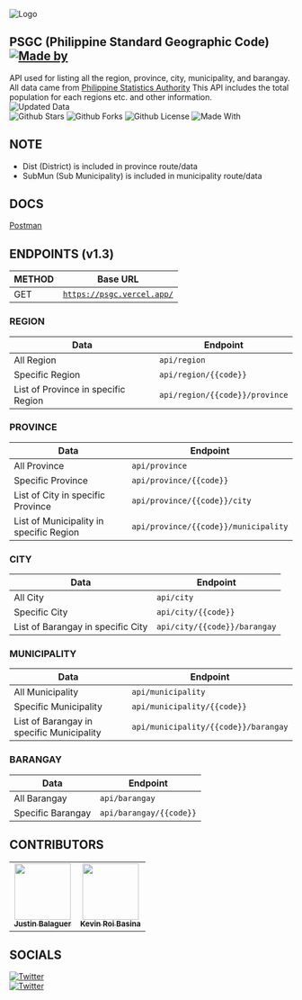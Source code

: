 ![Logo](https://repository-images.githubusercontent.com/314212293/56574f00-2f00-11eb-81c6-7f2def9c2bcc)
## PSGC (Philippine Standard Geographic Code) [![Made by](https://img.shields.io/badge/Made%20with%20%F0%9F%92%9C%20by-Justin%20Balaguer-15202B.svg?longCache=true&style=for-the-badge)](https://justinbalaguer.github.io/)

API used for listing all the region, province, city, municipality, and barangay. All data came from
[Philippine Statistics Authority](https://psa.gov.ph)
This API includes the total population for each regions etc. and other information.\
![Updated Data](https://img.shields.io/badge/Data-as%20of%20September%202020-green.svg)\
![Github Stars](https://img.shields.io/github/stars/justinbalaguer/PSGC-API.svg?style=for-the-badge)
![Github Forks](https://img.shields.io/github/forks/justinbalaguer/PSGC-API.svg?style=for-the-badge)
![Github License](https://img.shields.io/github/license/justinbalaguer/PSGC-API.svg?style=for-the-badge)
![Made With](https://img.shields.io/badge/Made%20with-Node.JS-68A063?style=for-the-badge&logo=Node.JS)

## NOTE
- Dist (District) is included in province route/data
- SubMun (Sub Municipality) is included in municipality route/data

## DOCS
[Postman](https://documenter.getpostman.com/view/12270232/TVmFmLrt)

## ENDPOINTS (v1.3)

METHOD | Base URL
------------ | -------------
GET | [`https://psgc.vercel.app/`](https://psgc.vercel.app/)

### REGION
Data | Endpoint
------------ | -------------
All Region | ```api/region```
Specific Region | ```api/region/{{code}}```
List of Province in specific Region | ```api/region/{{code}}/province```

### PROVINCE
Data | Endpoint
------------ | -------------
All Province | ```api/province```
Specific Province | ```api/province/{{code}}```
List of City in specific Province | ```api/province/{{code}}/city```
List of Municipality in specific Region | ```api/province/{{code}}/municipality```

### CITY
Data | Endpoint
------------ | -------------
All City | ```api/city```
Specific City | ```api/city/{{code}}```
List of Barangay in specific City | ```api/city/{{code}}/barangay```

### MUNICIPALITY
Data | Endpoint
------------ | -------------
All Municipality | ```api/municipality```
Specific Municipality | ```api/municipality/{{code}}```
List of Barangay in specific Municipality | ```api/municipality/{{code}}/barangay```

### BARANGAY
Data | Endpoint
------------ | -------------
All Barangay | ```api/barangay```
Specific Barangay | ```api/barangay/{{code}}```

## CONTRIBUTORS
<table>
  <tr>
    <td align="center"><a href="https://justinbalaguer.github.io/"><img src="https://avatars0.githubusercontent.com/u/26339491?s=460&u=c1f802af9e6c33df21f4314d2065dc2be7d12e51&v=4" width="100px;" alt=""/><br /><sub><b>Justin Balaguer</b></sub></a><br />
    </td>
    <td align="center"><a href="https://github.com/rookiemonkey"><img src="https://avatars0.githubusercontent.com/u/61614867?s=400&u=f5d9e89800c656aef288a6bc7900af96abf77fc7&v=4" width="100px;" alt=""/><br /><sub><b>Kevin Roi Basina</b></sub></a><br />
    </td>
  </tr>
</table>

## SOCIALS
[![Twitter](https://img.shields.io/badge/@ojintoji-Twitter-00acee.svg)](https://twitter.com/ojintoji/)\
[![Twitter](https://img.shields.io/badge/@ojintojix-Facebook-3b5998.svg)](https://facebook.com/ojintojix/)
